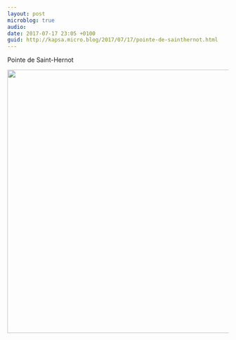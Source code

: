 ```yaml
---
layout: post
microblog: true
audio: 
date: 2017-07-17 23:05 +0100
guid: http://kapsa.micro.blog/2017/07/17/pointe-de-sainthernot.html
---
```

Pointe de Saint-Hernot

<img src="http://jeankapsa.com/uploads/2017/e5c12b8cca.jpg" width="600" height="600" style="height: auto" />

